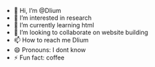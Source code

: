 - 👋 Hi, I’m @Dlium
- 👀 I’m interested in research
- 🌱 I’m currently learning html
- 💞️ I’m looking to collaborate on website building
- 📫 How to reach me Dlium
- 😄 Pronouns: I dont know
- ⚡ Fun fact: coffee

<!---
Dlium/Dlium is a ✨ special ✨ repository because its `README.md` (this file) appears on your GitHub profile.
You can click the Preview link to take a look at your changes.
--->
